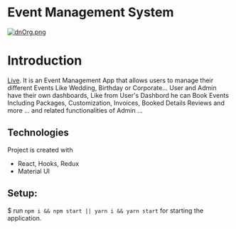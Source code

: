 # Event Management System

[![dnOrg.png](https://i.postimg.cc/NFH9Kfmt/dnOrg.png)](https://postimg.cc/ctd4jWFk)

# Introduction
 [Live](https://dnorganizers.web.app).
It is an Event Management App that allows users to manage their different Events Like Wedding, Birthday or Corporate...
User and Admin have their own dashboards, Like from User's Dashbord he can Book Events Including Packages, Customization, Invoices, Booked Details Reviews and more ... and related functionalities of Admin ...

## Technologies
Project is created with 
* React, Hooks, Redux 
* Material UI
 

## Setup:
$ run `npm i && npm start || yarn i && yarn start` for starting the application.
